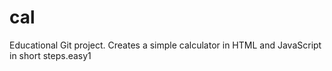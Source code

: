 # cal

Educational Git project. Creates a simple calculator in HTML and JavaScript in short steps.easy1
